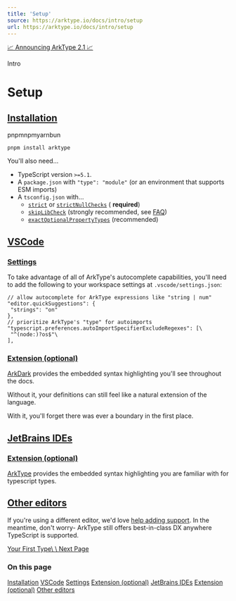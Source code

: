 ```yaml
---
title: 'Setup'
source: https://arktype.io/docs/intro/setup
url: https://arktype.io/docs/intro/setup
---
```


[📈 Announcing ArkType 2.1 📈](https://arktype.io/docs/blog/2.1)

Intro

# Setup

## [Installation](https://arktype.io/docs/intro/setup#installation)

pnpmnpmyarnbun

```
pnpm install arktype
```

You'll also need...

- TypeScript version `>=5.1`.
- A `package.json` with `"type": "module"` (or an environment that supports ESM imports)
- A `tsconfig.json` with...
  - [`strict`](https://www.typescriptlang.org/tsconfig#strict) or
    [`strictNullChecks`](https://www.typescriptlang.org/tsconfig#strictNullChecks) ( **required**)
  - [`skipLibCheck`](https://www.typescriptlang.org/tsconfig#skipLibCheck) (strongly recommended, see
    [FAQ](https://arktype.io/docs/faq#why-do-i-see-type-errors-in-an-arktype-package-in-node_modules))
  - [`exactOptionalPropertyTypes`](https://www.typescriptlang.org/tsconfig#exactOptionalPropertyTypes) (recommended)

## [VSCode](https://arktype.io/docs/intro/setup#vscode)

### [Settings](https://arktype.io/docs/intro/setup#settings)

To take advantage of all of ArkType's autocomplete capabilities, you'll need to add the following to your workspace
settings at `.vscode/settings.json`:

```
// allow autocomplete for ArkType expressions like "string | num"
"editor.quickSuggestions": {
 "strings": "on"
},
// prioritize ArkType's "type" for autoimports
"typescript.preferences.autoImportSpecifierExcludeRegexes": [\
 "^(node:)?os$"\
],
```

### [Extension (optional)](https://arktype.io/docs/intro/setup#extension-optional)

[ArkDark](https://marketplace.visualstudio.com/items?itemName=arktypeio.arkdark) provides the embedded syntax
highlighting you'll see throughout the docs.

Without it, your definitions can still feel like a natural extension of the language.

With it, you'll forget there was ever a boundary in the first place.

## [JetBrains IDEs](https://arktype.io/docs/intro/setup#jetbrains-ides)

### [Extension (optional)](https://arktype.io/docs/intro/setup#extension-optional-1)

[ArkType](https://plugins.jetbrains.com/plugin/27099-arktype) provides the embedded syntax highlighting you are familiar
with for typescript types.

## [Other editors](https://arktype.io/docs/intro/setup#other-editors)

If you're using a different editor, we'd love [help adding support](https://github.com/arktypeio/arktype/issues/989). In
the meantime, don't worry- ArkType still offers best-in-class DX anywhere TypeScript is supported.

[Your First Type\\ \\ Next Page](https://arktype.io/docs/intro/your-first-type)

### On this page

[Installation](https://arktype.io/docs/intro/setup#installation) [VSCode](https://arktype.io/docs/intro/setup#vscode)
[Settings](https://arktype.io/docs/intro/setup#settings)
[Extension (optional)](https://arktype.io/docs/intro/setup#extension-optional)
[JetBrains IDEs](https://arktype.io/docs/intro/setup#jetbrains-ides)
[Extension (optional)](https://arktype.io/docs/intro/setup#extension-optional-1)
[Other editors](https://arktype.io/docs/intro/setup#other-editors)
